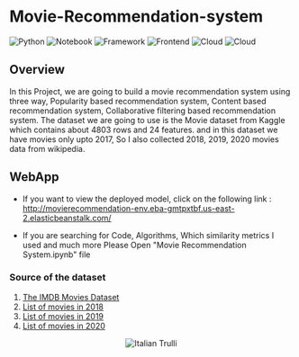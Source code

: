 # Movie-Recommendation-system

![Python](https://img.shields.io/badge/Python-3.7-blue)
![Notebook](https://img.shields.io/badge/Notebook-Jupyter-orange)
![Framework](https://img.shields.io/badge/Framework-Flask-red)
![Frontend](https://img.shields.io/badge/Frontend-HTML/CSS/JS-green)
![Cloud](https://img.shields.io/badge/Cloud-AWS-orange)
![Cloud](https://img.shields.io/badge/API-TMDB-yellow)

## Overview
In this Project, we are going to build a movie recommendation system using three way, Popularity based recommendation system, Content based recommendation system, Collaborative filtering based recommendation system.
The dataset we are going to use is the Movie dataset from Kaggle which contains about 4803 rows and 24 features. and in this dataset we have movies only upto 2017, So I also collected 2018, 2019, 2020 movies data from wikipedia.

## WebApp
* If you want to view the deployed model, click on the following link : http://movierecommendation-env.eba-gmtpxtbf.us-east-2.elasticbeanstalk.com/

* If you are searching for Code, Algorithms, Which similarity metrics I used and much more Please Open "Movie Recommendation System.ipynb" file

### Source of the dataset
1. [The IMDB Movies Dataset](https://www.kaggle.com/carolzhangdc/imdb-5000-movie-dataset)
3. [List of movies in 2018](https://en.wikipedia.org/wiki/List_of_American_films_of_2018)
4. [List of movies in 2019](https://en.wikipedia.org/wiki/List_of_American_films_of_2019)
5. [List of movies in 2020](https://en.wikipedia.org/wiki/List_of_American_films_of_2020)

<p align="center">
  <img src="git-image.jpgn.jpg" alt="Italian Trulli">
</p>
